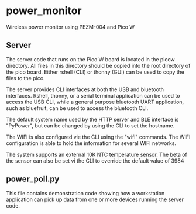 # power_monitor
Wireless power monitor using PEZM-004 and Pico W

## Server
The server code that runs on the Pico W board is located in the picow directory. All files in this directory should be copied into the root directory of the pico board. Either rshell (CLI) or thonny (GUI) can be used to copy the files to the pico.

The server provides CLI interfaces at both the USB and bluetooth interfaces. Rshell, thonny, or a serial terminal application can be used to access the USB CLI, while a general purpose bluetooth UART application, such as bluefruit, can be used to access the bluetooth CLI.

The default system name used by the HTTP server and BLE interface is "PyPower", but can be changed by using the CLI to set the hostname.

The WIFI is also configured vie the CLI using the "wifi" commands. The WIFI configuration is able to hold the information for several WIFI networks.

The system supports an external 10K NTC temperature sensor. The beta of the sensor can also be set vi the CLI to override the default value of 3984

## power_poll.py
This file contains demonstration code showing how a workstation application can pick
up data from one or more devices running the server code.
